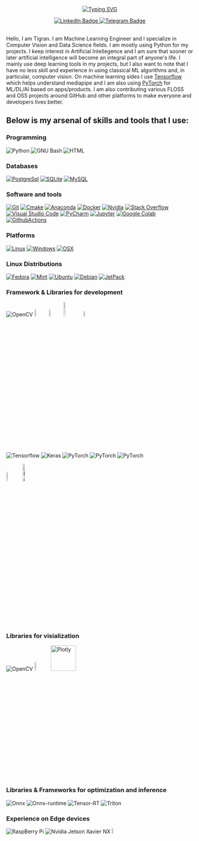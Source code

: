 
<!--
**TigranMakyan/TigranMakyan** is a ✨ _special_ ✨ repository because its `README.md` (this file) appears on your GitHub profile.

Here are some ideas to get you started:

- 🔭 I’m currently working on ...
- 🌱 I’m currently learning ...
- 👯 I’m looking to collaborate on ...
- 🤔 I’m looking for help with ...
- 💬 Ask me about ...
- 📫 How to reach me: ...
- 😄 Pronouns: ...
- ⚡ Fun fact: ...
-->
<p align="center">
<a href="https://github.com/TigranMakyan"><img src="https://readme-typing-svg.demolab.com?font=Fira+Code&size=32&pause=2000&color=4A71D9&center=true&vCenter=true&width=435&lines=Hi+there%F0%9F%91%8B!+I+am+Tigran;Nice+to+meet+you!" alt="Typing SVG" /></a>
</p>
<div id="badges", align="center">
  <a href="https://www.linkedin.com/in/tigranmakyan">
    <img src="https://img.shields.io/badge/LinkedIn-blue?style=for-the-badge&logo=linkedin&logoColor=white" alt="LinkedIn Badge"/>
  </a>
  <a href="https://www.t.me/Tigran_Makyan">
    <img src="https://img.shields.io/badge/Telegram-blue?style=for-the-badge&logo=telegram&logoColor=white" alt="Telegram Badge"/>
  </a>
</div>
<br>
<p align="left">
  Hello, I am Tigran. I am Machine Learning Engineer and I specialize in Computer Vision and Data Science fields. I am mostly using Python for my projects. I keep interest in Artificial Intellegence and 
I am sure that sooner or later artificial intelligence will become an integral part of anyone's life. I mainly use deep learning tools in my projects, but I also want to note that I have no less skill and experience in using classical ML algorithms and, in particular, computer vision. 
On machine learning sides I use <a href="https://www.tensorflow.org">Tensorflow</a> which helps understand mediapipe and I am also using <a href="https://www.pytorch.org">PyTorch</a> for ML/DL/AI based on apps/products. I am also contributing various FLOSS and OSS projects around GitHub and other platforms to make everyone and developers lives better.
</p>

Below is my arsenal of skills and tools that I use:
---
<h3 align="left">Programming</h3>
<p>
    <img alt="Python" src="https://img.shields.io/badge/Python-3776AB.svg?logo=python&logoColor=white"></img>
    <img alt="GNU Bash" src="https://img.shields.io/badge/GNU Bash-4EAA25.svg?logo=gnubash&logoColor=white"></img>
    <img alt="HTML" src="https://img.shields.io/badge/HTML%20-%23E34F26.svg?logo=html5&logoColor=white"></img>
</p>
<h3 align="left">Databases</h3>
<p>
    <a href="#"><img alt="PostgreSql" src="https://img.shields.io/badge/PostgreSql-4169E1?logo=postgresql&logoColor=white"></a>
    <a href="#"><img alt="SQLite" src ="https://img.shields.io/badge/SQLite-003B57.svg?logo=sqlite&logoColor=white"></a>
    <a href="#"><img alt="MySQL" src ="https://img.shields.io/badge/MySQL-4479A1.svg?logo=MySQL&logoColor=white"></a>
</p>
<h3 align="left">Software and tools</h3>
<p>
    <a href="#"><img alt="Git" src="https://img.shields.io/badge/Git%20-%23F05033.svg?logo=git&logoColor=white"></a>
    <a href="#"><img alt="Cmake" src="https://img.shields.io/badge/Cmake-064F8C.svg?logo=Cmake&logoColor=white"></a>
    <a href="#"><img alt="Anaconda" src="https://img.shields.io/badge/Anaconda-44A833.svg?logo=Anaconda&logoColor=white"></a>
    <a href="#"><img alt="Docker" src="https://img.shields.io/badge/Docker-2391E6.svg?logo=docker&logoColor=white"></img></a>
    <a href="#"><img alt="Nvidia" src="https://img.shields.io/badge/Nvidia-76B900.svg?logo=Nvidia&logoColor=white"></img></a>
    <a href="#"><img alt="Stack Overflow" src="https://img.shields.io/badge/-StackOverflow-F58025?logo=stack-overflow&logoColor=white"></a>
    <a href="#"><img alt="Visual Studio Code" src="https://img.shields.io/badge/Visual%20Studio%20Code-0078d7.svg?logo=visual-studio-code&logoColor=white"></a>
    <a href="#"><img alt="PyCharm" src="https://img.shields.io/badge/PyCharm-000000.svg?logo=pycharm&logoColor=white"></a>
    <a href="#"><img alt="Jupyter" src="https://img.shields.io/badge/JupyterNotebook-F37626.svg?logo=Jupyter&logoColor=white"></a>
    <a href="#"><img alt="Google Colab" src="https://colab.research.google.com/assets/colab-badge.svg"></a>
    <a href="#"><img alt="GithubActions" src="https://img.shields.io/badge/Github Actions-2088FF.svg?logo=githubactions&logoColor=white"></a>
</p>
<h3 align="left">Platforms</h3>
<p>
    <a href="#"><img alt="Linux" src="https://img.shields.io/badge/Linux-%23F7DF1E.svg?logo=Linux&logoColor=black"></a>
    <a href="#"><img alt="Windows" src="https://img.shields.io/badge/Windows-%2391E6.svg?logo=Windows&logoColor=white"></a>
    <a href="#"><img alt="OSX" src="https://img.shields.io/badge/Mac-OSX-%23E34F26.svg?logo=Apple&logoColor=white"></a>
</p>

<h3 align="left">Linux Distributions</h3>
<p>
    <a href="#"><img alt="Fedora" src="https://img.shields.io/badge/Fedora-51A2DA.svg?logo=fedora&logoColor=white"></a>
    <a href="#"><img alt="Mint" src="https://img.shields.io/badge/CentOS-262577.svg?logo=CentOS&logoColor=white"></a>
    <a href="#"><img alt="Ubuntu" src="https://img.shields.io/badge/Ubuntu-FE7A16.svg?logo=Ubuntu&logoColor=white"></a>
    <a href="#"><img alt="Debian" src="https://img.shields.io/badge/Debian-A81D33.svg?logo=Debian&logoColor=white"></a>
    <a href="#"><img alt="JetPack" src="https://img.shields.io/badge/Nvidia-76B900.svg?logo=Nvidia&logoColor=white"></img></a>
</p>

<h3 align="left">Framework & Libraries for development</h3>
<p> 
  <img alt="OpenCV" src="https://img.shields.io/badge/OpenCV-2391E6.svg?logo=OpenCV&logoColor=white"></img>
  <img width="7%" alt="Numpy" src="https://img.shields.io/badge/numpy-%23013243.svg?style=for-the-badge&logo=numpy&logoColor=white"></img>
  <img width="7%" alt="Pandas" src="https://img.shields.io/badge/pandas-%23150458.svg?style=for-the-badge&logo=pandas&logoColor=white"></img>
  <img width="10%" alt="Scikit-Learn" src="https://img.shields.io/badge/scikit--learn-%23F7931E.svg?style=for-the-badge&logo=scikit-learn&logoColor=white"></img>
  <img width="6%" alt="SciPy" src="https://img.shields.io/badge/SciPy-%230C55A5.svg?style=for-the-badge&logo=scipy&logoColor=%white"></img>
</p>
<p>
  <img alt="Tensorflow" src="https://img.shields.io/badge/Tensorflow-v2-FE7A16.svg?logo=Tensorflow&logoColor=white"></img>
  <img alt="Keras" src="https://img.shields.io/badge/Keras%20-%231572B6.svg?logo=css3&logoColor=white&color=red"></img>
  <img alt="PyTorch" src="https://img.shields.io/badge/PyTorch-EE4C2C.svg?logo=PyTorch&logoColor=white"></img>
  <img alt="PyTorch" src="https://img.shields.io/badge/TorchVision-EE4C2C.svg?logo=PyTorch&logoColor=white"></img>
  <img alt="PyTorch" src="https://img.shields.io/badge/TorchAudio-EE4C2C.svg?logo=PyTorch&logoColor=white"></img>
</p>
<p>
  <img width="8%" alt="Django" src="https://img.shields.io/badge/django-%23013243.svg?style=for-the-badge&logo=django&logoColor=white"></img>
  <img width="11%" alt="DjangoREST" src="https://img.shields.io/badge/DjangoRest-%23013243.svg?style=for-the-badge&logo=django&logoColor=red"></img>
</p>
<h3 align="left">Libraries for visialization</h3>
<p> 
  <img alt="OpenCV" src="https://img.shields.io/badge/OpenCV-2391E6.svg?logo=OpenCV&logoColor=white"></img>
  <img width="8%" alt="MatPlotLib" src="https://img.shields.io/badge/Matplotlib-%23ffffff.svg?style=for-the-badge&logo=Matplotlib&logoColor=black"></img>
  <img width="68" src="https://img.shields.io/badge/Plotly-%233F4F75.svg?style=for-the-badge&logo=plotly&logoColor=white" alt="Plotly" ></img>
</p>

<h3 align="left">Libraries & Frameworks for optimization and inference</h3>
<p> 
  <img alt="Onnx" src="https://img.shields.io/badge/Onnx-717272.svg?logo=Onnx&logoColor=white"></img>
  <img alt="Onnx-runtime" src="https://img.shields.io/badge/OnnxRuntime-717272.svg?logo=Onnx&logoColor=white"></img>
  <img alt="Tensor-RT" src="https://img.shields.io/badge/Tensor_RT-717272.svg?logo=Onnx&logoColor=white&color=green"></img>
  <img alt="Triton" src="https://img.shields.io/badge/Triton-717272.svg?logo=Onnx&logoColor=white&color=green"></img>
</p>

<h3 align="left">Experience on Edge devices</h3>
<p> 
  <img alt="RaspBerry Pi" src="https://img.shields.io/badge/RaspberryPy%20-%231572B6.svg?logo=css3&logoColor=white&color=red"></img>
  <img alt="Nvidia Jetson Xavier NX" src="https://img.shields.io/badge/Xavier%20-%231572B6.svg?logo=css3&logoColor=white&color=orange"></img>
  <img width="6%" alt="Nvidia Jetson Nano" width="9%" src="https://img.shields.io/badge/NANO%20-%231572B6.svg?logo=css3&logoColor=white&color=yallow"></img>
</p>

